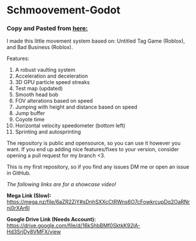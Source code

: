 # Schmoovement-Godot

### Copy and Pasted from [here:](https://forum.godotengine.org/t/3d-schmovement-system-showcase/97992/2)

I made this little movement system based on: Untitled Tag Game (Roblox), and Bad Business (Roblox).

Features:
1. A robust vaulting system
2. Acceleration and deceleration
3. 3D GPU particle speed streaks 
4. Test map (updated)
5. Smooth head bob
6. FOV alterations based on speed
7. Jumping with height and distance based on speed
8. Jump buffer
9. Coyote time
10. Horizontal velocity speedometer (bottom left)
11. Sprinting and autosprinting

The repository is public and opensource, so you can use it however you want.
If you end up adding nice features/fixes to your version, consider opening a pull request for my branch <3.

This is my first repository, so if you find any issues DM me or open an issue in GitHub.

*The following links are for a showcase video!*

**Mega Link (Slow):**
https://mega.nz/file/6aZR2ZjY#sDnhSXXcCtRWns6O7cFowkrcupDq2OaRNrni0rXAr6I

**Google Drive Link (Needs Account):**
https://drive.google.com/file/d/16kShbBMf0SktkK92lA-Hd3SrjDy8VMFX/view
